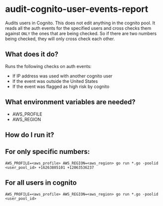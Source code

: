 # audit-cognito-user-events-report

Audits users in Cognito. This does not edit anything in the cognito pool. It reads all the auth events for the specified users and cross checks them against `ONLY` the ones that are being checked. So if there are two numbers being checked, they will only cross check each other.

## What does it do?

Runs the following checks on auth events:

- If IP address was used with another cognito user
- If the event was outside the United States
- If the event was flagged as high risk by cognito

## What environment variables are needed?

- AWS_PROFILE
- AWS_REGION

## How do I run it?

## For only specific numbers:

```
AWS_PROFILE=<aws_profile> AWS_REGION=<aws_region> go run *.go -poolid <user_pool_id> +16263805101 +12063536237
```

## For all users in cognito

```
AWS_PROFILE=<aws_profile> AWS_REGION=<aws_region> go run *.go -poolid <user_pool_id>
```
